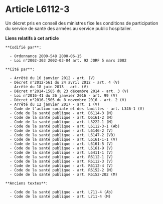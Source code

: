 # Article L6112-3

Un décret pris en conseil des ministres fixe les conditions de participation du service de santé des armées au service public
hospitalier.

**Liens relatifs à cet article**

	**Codifié par**:

	  - Ordonnance 2000-548 2000-06-15
	  - Loi n°2002-303 2002-03-04 art. 92 JORF 5 mars 2002

	**Cité par**:

	  - Arrêté du 16 janvier 2012 - art. (V)
	  - Décret n°2012-561 du 24 avril 2012 - art. 4 (V)
	  - Arrêté du 18 juin 2013 - art. (V)
	  - Décret n°2014-1585 du 23 décembre 2014 - art. 3 (V)
	  - Loi n°2016-41 du 26 janvier 2016 - art. 99 (V)
	  - Décret n°2016-1505 du 8 novembre 2016 - art. 2 (V)
	  - Arrêté du 12 janvier 2017 - art. 1 (V)
	  - Code de l'action sociale et des familles - art. L346-1 (V)
	  - Code de la santé publique - art. D6114-3 (M)
	  - Code de la santé publique - art. D6161-2 (M)
	  - Code de la santé publique - art. L3222-1 (M)
	  - Code de la santé publique - art. L6112-3-1 (Ab)
	  - Code de la santé publique - art. L6146-2 (V)
	  - Code de la santé publique - art. L6147-2 (VD)
	  - Code de la santé publique - art. L6161-1-1 (V)
	  - Code de la santé publique - art. L6161-5 (V)
	  - Code de la santé publique - art. L6161-9 (V)
	  - Code de la santé publique - art. L6411-1 (V)
	  - Code de la santé publique - art. R6112-1 (V)
	  - Code de la santé publique - art. R6112-3 (V)
	  - Code de la santé publique - art. R6112-4 (V)
	  - Code de la santé publique - art. R6152-2 (M)
	  - Code de la santé publique - art. R6152-202 (M)

	**Anciens textes**:

	  - Code de la santé publique - art. L711-4 (Ab)
	  - Code de la santé publique - art. L711-4 (M)

